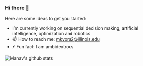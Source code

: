 ### Hi there 👋

Here are some ideas to get you started:

- I’m currently working on sequential decision making, artificial intelligence, optimization and robotics
- 📫 How to reach me: mkvora2@illinois.edu
- ⚡ Fun fact: I am ambidextrous

![Manav's github stats](https://github-readme-stats.vercel.app/api?username=Manavvora&show_icons=true&hide_border=false&count_private=true)

